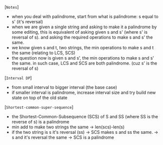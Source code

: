 [`Notes`]
* when you deal with palindrome, start from what is palindrome: s equal to s' (it's reversal)
* when we are given a single string and asking to make it a palindrome by some editing, this is equivalent of asking given s and s' (where s' is reversal of s).  and asking the required operations to make s and s' the same.
* we know given s and t, two strings, the min operations to make s and t the same (relating to LCS, SCS)
* the question now is given s and s', the min operations to make s and s' the same.  in such case, LCS and SCS are both palindrome. (cuz s' is the reversal of s)

[`Interval DP`]
* from small interval to bigger interval (the base case)
* if smaller interval is palindrome, increase interval size and try build new state on top of the old state

[`Shortest-common-super-sequence`]
* the Shortest-Common-Subsequence (SCS) of S and SS (where SS is the reverse of s) is a palindrome
* min add to make two strings the same -> len(scs)-len(s)
* if the two string is s it's reversal (ss) -> SCS makes s and ss the same. -> s and it's reversal the same -> SCS is a palindrome